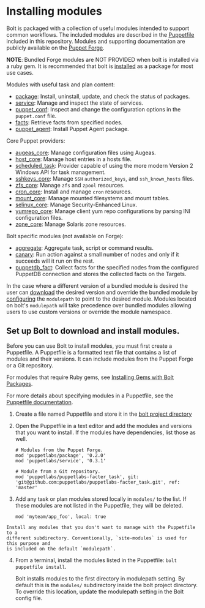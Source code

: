 # Installing modules

Bolt is packaged with a collection of useful modules intended to support common workflows. The included modules are described in the [Puppetfile](https://github.com/puppetlabs/bolt/blob/master/Puppetfile) included in this repository. Modules and supporting documentation are publicly available on the [Puppet Forge](https://forge.puppet.com/).

**NOTE**: Bundled Forge modules are NOT PROVIDED when bolt is installed via a ruby gem. It is recommended that bolt is [installed](https://github.com/puppetlabs/bolt/blob/master/pre-docs/bolt_installing.md) as a package for most use cases.

Modules with useful task and plan content:

- [package](https://forge.puppet.com/puppetlabs/package): Install, uninstall, update, and check the status of packages.
- [service](https://forge.puppet.com/puppetlabs/service): Manage and inspect the state of services.
- [puppet_conf](https://forge.puppet.com/puppetlabs/puppet_conf): Inspect and change the configuration options in the `puppet.conf` file.
- [facts](https://forge.puppet.com/puppetlabs/facts): Retrieve facts from specified nodes.
- [puppet_agent](https://forge.puppet.com/puppetlabs/puppet_agent): Install Puppet Agent package.

Core Puppet providers:

- [augeas_core](https://forge.puppet.com/puppetlabs/augeas_core): Manage configuration files using Augeas.
- [host_core](https://forge.puppet.com/puppetlabs/host_core): Manage host entries in a hosts file.
- [scheduled_task](https://forge.puppet.com/puppetlabs/scheduled_task): Provider capable of using the more modern Version 2 Windows API for task management.
- [sshkeys_core](https://forge.puppet.com/puppetlabs/sshkeys_core): Manage `SSH` `authorized_keys`, and `ssh_known_hosts` files.
- [zfs_core](https://forge.puppet.com/puppetlabs/zfs_core): Manage `zfs` and `zpool` resources.
- [cron_core](https://forge.puppet.com/puppetlabs/cron_core): Install and manage `cron` resources.
- [mount_core](https://forge.puppet.com/puppetlabs/mount_core): Manage mounted filesystems and mount tables.
- [selinux_core](https://forge.puppet.com/puppetlabs/selinux_core): Manage Security-Enhanced Linux.
- [yumrepo_core](https://forge.puppet.com/puppetlabs/yumrepo_core): Manage client yum repo configurations by parsing INI configuration files.
- [zone_core](https://forge.puppet.com/puppetlabs/zone_core): Manage Solaris zone resources.

Bolt specific modules (not available on Forge):

- [aggregate](https://github.com/puppetlabs/bolt/tree/master/modules/aggregate): Aggregate task, script or command results.
- [canary](https://github.com/puppetlabs/bolt/tree/master/modules/canary): Run action against a small number of nodes and only if it succeeds will it run on the rest.
- [puppetdb_fact](https://github.com/puppetlabs/bolt/tree/master/modules/puppetdb_fact): Collect facts for the specified nodes from the configured PuppetDB connection and stores the collected facts on the Targets.

In the case where a different version of a bundled module is desired the user can [download](#set-upbolt-to-download-and-install-modules) the desired version and override the bundled module by [configuring](https://github.com/puppetlabs/bolt/blob/master/pre-docs/bolt_configuration_options.md) the `modulepath` to point to the desired module. Modules located on bolt's `modulepath` will take precedence over bundled modules allowing users to use custom versions or override the module namespace.


## Set up Bolt to download and install modules.

Before you can use Bolt to install modules, you must first create a Puppetfile. A Puppetfile is a formatted text file that contains a list of modules and their versions. It can include modules from the Puppet Forge or a Git repository.

For modules that require Ruby gems, see [Installing Gems with Bolt Packages](bolt_installing.md#installing-gems-with-bolt-packages).

For more details about specifying modules in a Puppetfile, see the [Puppetfile documentation](https://puppet.com/docs/pe/2018.1/puppetfile.html).

1.   Create a file named Puppetfile and store it in the [bolt project directory](./bolt_project_directory.md)
2.   Open the Puppetfile in a text editor and add the modules and versions that you want to install. If the modules have dependencies, list those as well.

     ```
     # Modules from the Puppet Forge.
     mod 'puppetlabs/package', '0.2.0'
     mod 'puppetlabs/service', '0.3.1'

     # Module from a Git repository.
     mod 'puppetlabs/puppetlabs-facter_task', git: 'git@github.com:puppetlabs/puppetlabs-facter_task.git', ref: 'master'
     ```

3.   Add any task or plan modules stored locally in `modules/` to the list. If
     these modules are not listed in the Puppetfile, they will be deleted.

     ```
     mod 'myteam/app_foo', local: true
     ```

    Install any modules that you don't want to manage with the Puppetfile to a
    different subdirectory. Conventionally, `site-modules` is used for this purpose and
    is included on the default `modulepath`.

4.   From a terminal, install the modules listed in the Puppetfile: `bolt puppetfile install`.

     Bolt installs modules to the first directory in modulepath setting. By
     default this is the `modules/` subdirectory inside the bolt project
     directory. To override this location, update the modulepath setting in the
     Bolt config file.


